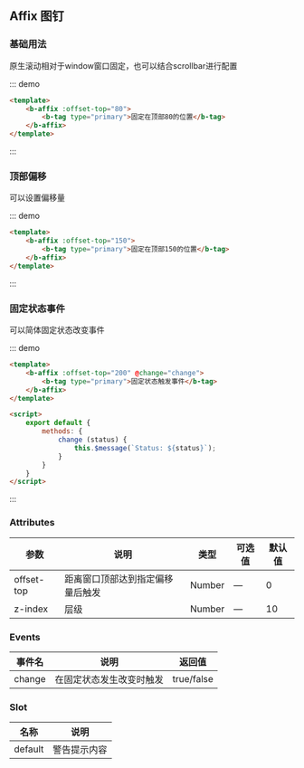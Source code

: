 ## Affix 图钉

<template>
    <div class="global-anchor">
      <b-anchor :scroll-offset="100">
        <b-anchor-link href="#ji-chu-yong-fa" title="基础用法"></b-anchor-link>
        <b-anchor-link href="#ding-bu-pian-yi" title="顶部偏移"></b-anchor-link>
        <b-anchor-link href="#gu-ding-zhuang-tai-shi-jian" title="固定状态事件"></b-anchor-link>
        <b-anchor-link href="#attributes" title="Attributes"></b-anchor-link>
        <b-anchor-link href="#events" title="Events"></b-anchor-link>
        <b-anchor-link href="#slot" title="Slot"></b-anchor-link>
      </b-anchor>
    </div>
</template>

### 基础用法

原生滚动相对于window窗口固定，也可以结合scrollbar进行配置

::: demo
```html
<template>
    <b-affix :offset-top="80">
        <b-tag type="primary">固定在顶部80的位置</b-tag>
    </b-affix>
</template>
```
:::

### 顶部偏移

可以设置偏移量

::: demo
```html
<template>
    <b-affix :offset-top="150">
        <b-tag type="primary">固定在顶部150的位置</b-tag>
    </b-affix>
</template>
```
:::

### 固定状态事件

可以简体固定状态改变事件

::: demo
```html
<template>
    <b-affix :offset-top="200" @change="change">
        <b-tag type="primary">固定状态触发事件</b-tag>
    </b-affix>
</template>

<script>
    export default {
        methods: {
            change (status) {
                this.$message(`Status: ${status}`);
            }
        }
    }
</script>
```
:::

### Attributes

| 参数      | 说明    | 类型      | 可选值       | 默认值   |
|---------- |-------- |---------- |-------------  |-------- |
| offset-top     | 距离窗口顶部达到指定偏移量后触发   | Number  |  —   |   0  |
| z-index    | 层级   | Number  |  —   |   10  |

### Events

| 事件名      | 说明    | 返回值      |
|---------- |-------- |---------- |
| change    | 在固定状态发生改变时触发   | true/false  |

### Slot

| 名称      | 说明    |
|---------- |-------- |
| default     | 警告提示内容   |
